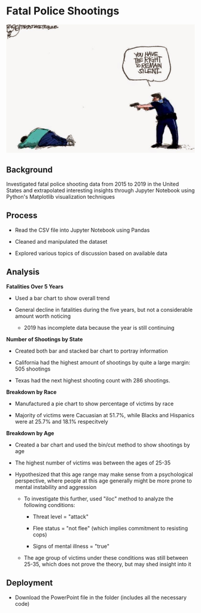 # Fatal Police Shootings

![shooting.jpg](images/shooting.jpg)

## Background

Investigated fatal police shooting data from 2015 to 2019 in the United States and extrapolated interesting insights through Jupyter Notebook using Python's Matplotlib visualization techniques

## Process

* Read the CSV file into Jupyter Notebook using Pandas

* Cleaned and manipulated the dataset 

* Explored various topics of discussion based on available data

## Analysis

**Fatalities Over 5 Years**

* Used a bar chart to show overall trend

* General decline in fatalities during the five years, but not a considerable amount worth noticing

    * 2019 has incomplete data because the year is still continuing

**Number of Shootings by State**

* Created both bar and stacked bar chart to portray information

* California had the highest amount of shootings by quite a large margin: 505 shootings

* Texas had the next highest shooting count with 286 shootings.

**Breakdown by Race**

* Manufactured a pie chart to show percentage of victims by race

* Majority of victims were Cacuasian at 51.7%, while Blacks and Hispanics were at 25.7% and 18.1% respecitvely

**Breakdown by Age**

* Created a bar chart and used the bin/cut method to show shootings by age

* The highest number of victims was between the ages of 25-35

* Hypothesized that this age range may make sense from a psychological perspective, where people at this age generally might be more prone to mental instability and aggression

    * To investigate this further, used "iloc" method to analyze the following conditions:

        * Threat level = "attack"

        * Flee status = "not flee" (which implies commitment to resisting cops)

        * Signs of mental illness = "true"

    * The age group of victims under these conditions was still between 25-35, which does not prove the theory, but may shed insight into it

## Deployment

* Download the PowerPoint file in the folder (includes all the necessary code)



